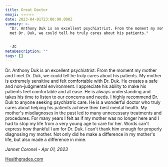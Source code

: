 ```yaml
---
title: Great Doctor
emoji: ⭐⭐⭐⭐⭐
date: 2023-04-01T23:00:00.000Z
summary: >-
  "Dr. Anthony Duk is an excellent psychiatrist. From the moment my mother and I
  met Dr. Duk, we could tell he truly cares about his patients."


  -JC
metaDescription: ""
tags: []
---
```

Dr. Anthony Duk is an excellent psychiatrist. From the moment my mother and I met Dr. Duk, we could tell he truly cares about his patients. My mother is extremely sensitive and felt comfortable with Dr. Duk. He creates a safe and non-judgmental environment. I appreciate his ability to make his patients feel comfortable and at ease. He is always understanding and takes his time to listen to our concerns and needs. I highly recommend Dr. Duk to anyone seeking psychiatric care. He is a wonderful doctor who truly cares about helping his patients achieve their best mental health. My mother's misdiagnoses in the past led to many unnecessary treatments and procedures. For many years I felt as if my mother was no longer here and I had to stop my life from a very young age to care for her. Words can't express how thankful I am for Dr. Duk. I can't thank him enough for properly diagnosing my mother. Not only did he make a difference in my mother's life, but also made a difference in mine.



*Jannet Coronel - Apr 01, 2023*

[Healthgrades.com](https://www.healthgrades.com/physician/dr-anthony-duk-23s7g)